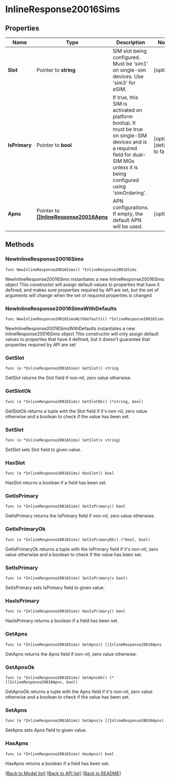 # InlineResponse20016Sims

## Properties

Name | Type | Description | Notes
------------ | ------------- | ------------- | -------------
**Slot** | Pointer to **string** | SIM slot being configured. Must be &#39;sim1&#39; on single-sim devices. Use &#39;sim3&#39; for eSIM. | [optional] 
**IsPrimary** | Pointer to **bool** | If true, this SIM is activated on platform bootup. It must be true on single-SIM devices and is a required field for dual-SIM MGs unless it is being configured using &#39;simOrdering&#39;. | [optional] [default to false]
**Apns** | Pointer to [**[]InlineResponse20016Apns**](InlineResponse20016Apns.md) | APN configurations. If empty, the default APN will be used. | [optional] 

## Methods

### NewInlineResponse20016Sims

`func NewInlineResponse20016Sims() *InlineResponse20016Sims`

NewInlineResponse20016Sims instantiates a new InlineResponse20016Sims object
This constructor will assign default values to properties that have it defined,
and makes sure properties required by API are set, but the set of arguments
will change when the set of required properties is changed

### NewInlineResponse20016SimsWithDefaults

`func NewInlineResponse20016SimsWithDefaults() *InlineResponse20016Sims`

NewInlineResponse20016SimsWithDefaults instantiates a new InlineResponse20016Sims object
This constructor will only assign default values to properties that have it defined,
but it doesn't guarantee that properties required by API are set

### GetSlot

`func (o *InlineResponse20016Sims) GetSlot() string`

GetSlot returns the Slot field if non-nil, zero value otherwise.

### GetSlotOk

`func (o *InlineResponse20016Sims) GetSlotOk() (*string, bool)`

GetSlotOk returns a tuple with the Slot field if it's non-nil, zero value otherwise
and a boolean to check if the value has been set.

### SetSlot

`func (o *InlineResponse20016Sims) SetSlot(v string)`

SetSlot sets Slot field to given value.

### HasSlot

`func (o *InlineResponse20016Sims) HasSlot() bool`

HasSlot returns a boolean if a field has been set.

### GetIsPrimary

`func (o *InlineResponse20016Sims) GetIsPrimary() bool`

GetIsPrimary returns the IsPrimary field if non-nil, zero value otherwise.

### GetIsPrimaryOk

`func (o *InlineResponse20016Sims) GetIsPrimaryOk() (*bool, bool)`

GetIsPrimaryOk returns a tuple with the IsPrimary field if it's non-nil, zero value otherwise
and a boolean to check if the value has been set.

### SetIsPrimary

`func (o *InlineResponse20016Sims) SetIsPrimary(v bool)`

SetIsPrimary sets IsPrimary field to given value.

### HasIsPrimary

`func (o *InlineResponse20016Sims) HasIsPrimary() bool`

HasIsPrimary returns a boolean if a field has been set.

### GetApns

`func (o *InlineResponse20016Sims) GetApns() []InlineResponse20016Apns`

GetApns returns the Apns field if non-nil, zero value otherwise.

### GetApnsOk

`func (o *InlineResponse20016Sims) GetApnsOk() (*[]InlineResponse20016Apns, bool)`

GetApnsOk returns a tuple with the Apns field if it's non-nil, zero value otherwise
and a boolean to check if the value has been set.

### SetApns

`func (o *InlineResponse20016Sims) SetApns(v []InlineResponse20016Apns)`

SetApns sets Apns field to given value.

### HasApns

`func (o *InlineResponse20016Sims) HasApns() bool`

HasApns returns a boolean if a field has been set.


[[Back to Model list]](../README.md#documentation-for-models) [[Back to API list]](../README.md#documentation-for-api-endpoints) [[Back to README]](../README.md)


